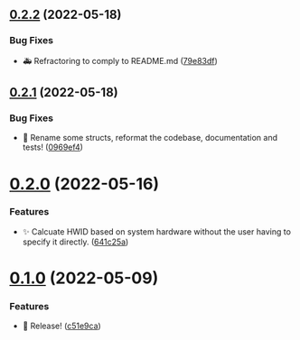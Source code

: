 ## [0.2.2](https://github.com/ChecksumDev/uniqueid/compare/v0.2.1...v0.2.2) (2022-05-18)


### Bug Fixes

* :ambulance: Refractoring to comply to README.md ([79e83df](https://github.com/ChecksumDev/uniqueid/commit/79e83df1d8d8397b9772dbf637ab6f26bb8eafea))



## [0.2.1](https://github.com/ChecksumDev/uniqueid/compare/v0.2.0...v0.2.1) (2022-05-18)


### Bug Fixes

* :art: Rename some structs, reformat the codebase, documentation and tests! ([0969ef4](https://github.com/ChecksumDev/uniqueid/commit/0969ef458997be30039c871b52e89f1b456bbc35))



# [0.2.0](https://github.com/ChecksumDev/uniqueid/compare/v0.1.0...v0.2.0) (2022-05-16)


### Features

* :sparkles: Calcuate HWID based on system hardware without the user having to specify it directly. ([641c25a](https://github.com/ChecksumDev/uniqueid/commit/641c25abb7ce3a05de6b908c7d23358577519a56))



# [0.1.0](https://github.com/ChecksumDev/uniqueid/compare/c51e9ca77d09bae149fa4f216c0ad8450cbde5a6...v0.1.0) (2022-05-09)


### Features

* :tada: Release! ([c51e9ca](https://github.com/ChecksumDev/uniqueid/commit/c51e9ca77d09bae149fa4f216c0ad8450cbde5a6))




